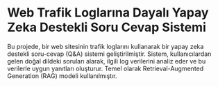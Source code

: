 # Web Trafik Loglarına Dayalı Yapay Zeka Destekli Soru Cevap Sistemi
Bu projede, bir web sitesinin trafik loglarını kullanarak bir yapay zeka destekli soru-cevap (Q&A) sistemi geliştirilmiştir. Sistem, kullanıcılardan gelen doğal dildeki soruları alarak, ilgili log verilerini analiz eder ve bu verilerle uygun yanıtları oluşturur. Temel olarak Retrieval-Augmented Generation (RAG) modeli kullanılmıştır.
